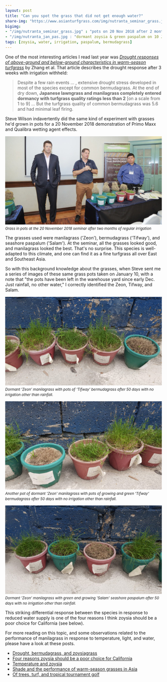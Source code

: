 ```yaml
---
layout: post
title: "Can you spot the grass that did not get enough water?"
share-img: "https://www.asianturfgrass.com/img/nutranta_seminar_grass.jpg"
bigimg:
- "/img/nutranta_seminar_grass.jpg" : "pots on 20 Nov 2018 after 2 months of regular irrigation"
- "/img/nutranta_jan_pas.jpg : "dormant zoysia & green paspalum on 10 January 2019 after 50 days with no irrigation"
tags: [zoysia, water, irrigation, paspalum, bermudagrass]
---
```


One of the most interesting articles I read last year was [*Drought responses of above-ground and below-ground characteristics in warm-season turfgrass*](https://dx.doi.org/10.1111/jac.12301) by Zhang et al. That article describes the drought response after 3 weeks with irrigation withheld:

> Despite a few rain events ... , extensive drought stress developed in most of the species except for common bermudagrass. At the end of dry down, **Japanese lawngrass and manilagrass completely entered dormancy with turfgrass quality ratings less than 2** [on a scale from 1 to 9] ... But the turfgrass quality of common bermudagrass was 5.6 and had minimal leaf firing.

Steve Wilson indavertently did the same kind of experiment with grasses he'd grown in pots for a 20 November 2018 demonstration of Primo Maxx and Qualibra wetting agent effects.

![Nutranta seminar grass pots on Nov 20 in Manila](/img/nutranta_seminar_grass.jpg)
<small>*Grass in pots at the 20 November 2018 seminar after two months of regular irrigation*</small>

The grasses used were manilagrass ('Zeon'), bermudagrass ('Tifway'), and seashore paspalum ('Salam'). At the seminar, all the grasses looked good, and manilagrass looked the best. That's no surprise. This species is well-adapted to this climate, and one can find it as a fine turfgrass all over East and Southeast Asia.

So with this background knowledge about the grasses, when Steve sent me a series of images of these same grass pots taken on January 10, with a note that "the pots have been left in the warehouse yard since early Dec. Just rainfall, no other water," I correctly identified the Zeon, Tifway, and Salam.

![](/img/nutranta_jan_bermuda.jpg)
<small>*Dormant 'Zeon' manilagrass with pots of 'Tifway' bermudagrass after 50 days with no irrigation other than rainfall.*</small>

![](/img/nutranta_jan_bermuda2.jpg)
<small>*Another pot of dormant 'Zeon' manilagrass with pots of growing and green 'Tifway' bermudagrass after 50 days with no irrigation other than rainfall.*</small>

![](/img/nutranta_jan_pas.jpg)
<small>*Dormant 'Zeon' manilagrass with green and growing 'Salam' seashore paspalum after 50 days with no irrigation other than rainfall.*</small>

This striking differential response between the species in response to reduced water supply is one of the four reasons I think zoysia should be a poor choice for California (see below). 

For more reading on this topic, and some observations related to the performance of manilagrass in response to temperature, light, and water, please have a look at these posts.

* [Drought, bermudagrass, and zoysiagrass](https://www.asianturfgrass.com/2018-10-15-drought-bermudagrass-zoysiagrass/)
* [Four reasons zoysia should be a poor choice for California](https://www.asianturfgrass.com/2018-10-15-four-reasons-zoysia-poor-choice-california/)
* [Temperature and zoysia](https://www.asianturfgrass.com/2018-07-23-temperature-and-zoysia/)
* [Shade and the performance of warm-season grasses in Asia](https://www.blog.asianturfgrass.com/2013/02/shade-and-the-performance-of-warm-season-grasses.html)
* [Of trees, turf, and tropical tournament golf](https://www.blog.asianturfgrass.com/2014/05/of-trees-turf-and-tournament-golf.html)
